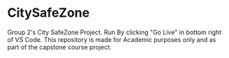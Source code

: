 # CitySafeZone
Group 2's City SafeZone Project. Run By clicking "Go Live" in bottom right of VS Code.
This repository is made for Academic purposes only and as part of the capstone course project.
